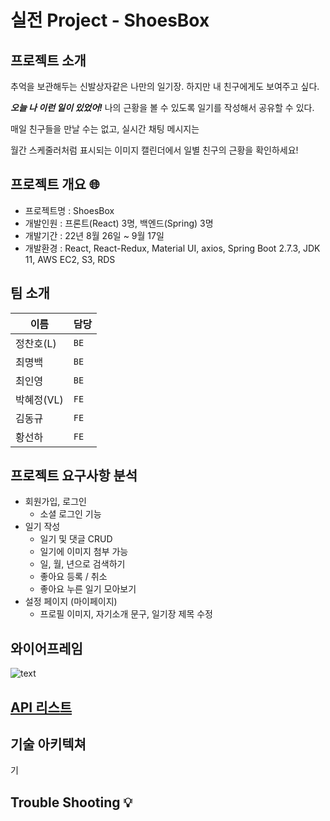 # 실전 Project - ShoesBox

## 프로젝트 소개 

추억을 보관해두는 신발상자같은 나만의 일기장. 하지만 내 친구에게도 보여주고 싶다. 

***오늘 나 이런 일이 있었어!*** 나의 근황을 볼 수 있도록 일기를 작성해서 공유할 수 있다.

매일 친구들을 만날 수는 없고, 실시간 채팅 메시지는 

월간 스케줄러처럼 표시되는 이미지 캘린더에서 일별 친구의 근황을 확인하세요!

## 프로젝트 개요 🌐️
- 프로젝트명 : ShoesBox
- 개발인원 : 프론트(React) 3명, 백엔드(Spring) 3명
- 개발기간 : 22년 8월 26일 ~ 9월 17일
- 개발환경 : React, React-Redux, Material UI, axios, Spring Boot 2.7.3, JDK 11, AWS EC2, S3, RDS

## 팀 소개

   |이름|담당|
   |---|---|
   |정찬호(L)|`BE`|
   |최명백|`BE`|
   |최인영|`BE`|
   |박혜정(VL)|`FE`|
   |김동규|`FE`|
   |황선하|`FE`|

## 프로젝트 요구사항 분석

* 회원가입, 로그인
  * 소셜 로그인 기능
* 일기 작성
  * 일기 및 댓글 CRUD
  * 일기에 이미지 첨부 가능
  * 일, 월, 년으로 검색하기
  * 좋아요 등록 / 취소
  * 좋아요 누른 일기 모아보기
* 설정 페이지 (마이페이지)
  * 프로필 이미지, 자기소개 문구, 일기장 제목 수정


## 와이어프레임

![text](https://s3.us-west-2.amazonaws.com/secure.notion-static.com/5fcea7f9-36a1-48b6-b2d6-a6a74476f174/diagram-export-2022._8._28._%EC%98%A4%ED%9B%84_1_25_31.png?X-Amz-Algorithm=AWS4-HMAC-SHA256&X-Amz-Content-Sha256=UNSIGNED-PAYLOAD&X-Amz-Credential=AKIAT73L2G45EIPT3X45%2F20220830%2Fus-west-2%2Fs3%2Faws4_request&X-Amz-Date=20220830T022020Z&X-Amz-Expires=86400&X-Amz-Signature=708bc29eea75e87e737c16a2ed8484e80dbf4f15590d6fd0e97481a2a286955f&X-Amz-SignedHeaders=host&response-content-disposition=filename%20%3D%22diagram-export-2022.%25208.%252028.%2520%25EC%2598%25A4%25ED%259B%2584%25201_25_31.png%22&x-id=GetObject)

## [API 리스트](https://docs.google.com/spreadsheets/d/1dcklk9kokyyetILSsMEEXjBK4Dze_PM0FJTWmKkGX-o/edit#gid=0)

## 기술 아키텍쳐
기
## Trouble Shooting 💡️

